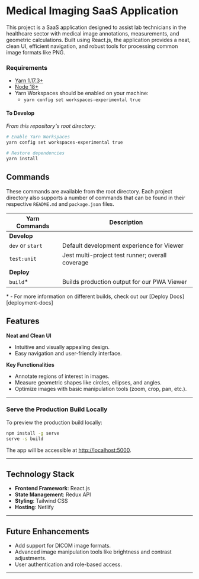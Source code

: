 # **Medical Imaging SaaS Application**

This project is a SaaS application designed to assist lab technicians in the healthcare sector with medical image annotations, measurements, and geometric calculations. Built using React.js, the application provides a neat, clean UI, efficient navigation, and robust tools for processing common image formats like PNG.



### Requirements

- [Yarn 1.17.3+](https://yarnpkg.com/en/docs/install)
- [Node 18+](https://nodejs.org/en/)
- Yarn Workspaces should be enabled on your machine:
  - `yarn config set workspaces-experimental true`



#### To Develop

_From this repository's root directory:_

```bash
# Enable Yarn Workspaces
yarn config set workspaces-experimental true

# Restore dependencies
yarn install
```

## Commands

These commands are available from the root directory. Each project directory
also supports a number of commands that can be found in their respective
`README.md` and `package.json` files.

| Yarn Commands                | Description                                                   |
| ---------------------------- | ------------------------------------------------------------- |
| **Develop**                  |                                                               |
| `dev` or `start`             | Default development experience for Viewer                     |
| `test:unit`                  | Jest multi-project test runner; overall coverage              |
| **Deploy**                   |                                                               |
| `build`\*                    | Builds production output for our PWA Viewer                   |  |

\* - For more information on different builds, check out our [Deploy
Docs][deployment-docs]




## **Features**
 **Neat and Clean UI**  
   - Intuitive and visually appealing design.  
   - Easy navigation and user-friendly interface.

 
 **Key Functionalities**  
   - Annotate regions of interest in images.  
   - Measure geometric shapes like circles, ellipses, and angles.  
   - Optimize images with basic manipulation tools (zoom, crop, pan, etc.).

---

### **Serve the Production Build Locally**
To preview the production build locally:
```bash
npm install -g serve
serve -s build
```
The app will be accessible at [http://localhost:5000](http://localhost:5000).

---

## **Technology Stack**
- **Frontend Framework**: React.js
- **State Management**: Redux API
- **Styling**: Tailwind CSS
- **Hosting**: Netlify

---

## **Future Enhancements**
- Add support for DICOM image formats.
- Advanced image manipulation tools like brightness and contrast adjustments.
- User authentication and role-based access.

---


